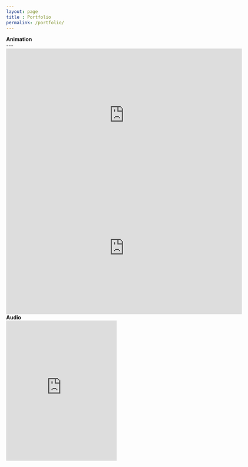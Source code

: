 ```yaml
---
layout: page
title : Portfolio
permalink: /portfolio/
---
```

<div class="manual-post">
  <div class="manual manual-title">
  <strong>Animation</strong>
  </div>
</div>
---
<div style="text-align:center;">
<iframe src="https://player.vimeo.com/video/187553790?color=FFFFFF" width="640" height="360" frameborder="0" webkitallowfullscreen mozallowfullscreen allowfullscreen></iframe>
</div>

<iframe src="https://player.vimeo.com/video/176871065?color=FFFFFF" width="640" height="360" frameborder="0" webkitallowfullscreen mozallowfullscreen allowfullscreen></iframe>

<div class="manual-post">
  <div class="manual manual-title">
  <strong>Audio</strong>
  </div>
</div>

<iframe src="https://open.spotify.com/embed/artist/4iEVjkNpBDALAP7btESYtQ" width="300" height="380" frameborder="0" allowtransparency="true"></iframe>
